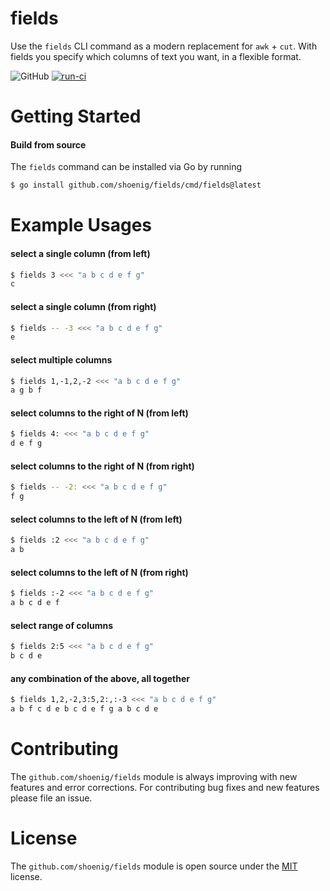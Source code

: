 fields
======

Use the `fields` CLI command as a modern replacement for `awk` + `cut`.
With fields you specify which columns of text you want, in a flexible format.

![GitHub](https://img.shields.io/github/license/shoenig/fields.svg)
[![run-ci](https://github.com/shoenig/fields/actions/workflows/ci.yml/badge.svg)](https://github.com/shoenig/fields/actions/workflows/ci.yml)

# Getting Started

#### Build from source

The `fields` command can be installed via Go by running
```bash
$ go install github.com/shoenig/fields/cmd/fields@latest
```

# Example Usages

#### select a single column (from left)
```bash
$ fields 3 <<< "a b c d e f g"
c
```

#### select a single column (from right)
```bash
$ fields -- -3 <<< "a b c d e f g"
e
```

#### select multiple columns
```bash
$ fields 1,-1,2,-2 <<< "a b c d e f g"
a g b f
```

#### select columns to the right of N (from left)
```bash
$ fields 4: <<< "a b c d e f g"
d e f g
```

#### select columns to the right of N (from right)
```bash
$ fields -- -2: <<< "a b c d e f g"
f g
```

#### select columns to the left of N (from left)
```bash
$ fields :2 <<< "a b c d e f g"
a b
```

#### select columns to the left of N (from right)
```bash
$ fields :-2 <<< "a b c d e f g"
a b c d e f
```

#### select range of columns
```bash
$ fields 2:5 <<< "a b c d e f g"
b c d e
```

#### any combination of the above, all together
```bash
$ fields 1,2,-2,3:5,2:,:-3 <<< "a b c d e f g"
a b f c d e b c d e f g a b c d e
```

# Contributing

The `github.com/shoenig/fields` module is always improving with new features
and error corrections. For contributing bug fixes and new features please file an issue.

# License

The `github.com/shoenig/fields` module is open source under the [MIT](LICENSE) license.
